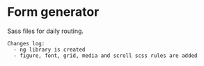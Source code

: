 # Form generator

Sass files for daily routing.

    Changes log:
      - ng library is created
      - figure, font, grid, media and scroll scss rules are added
